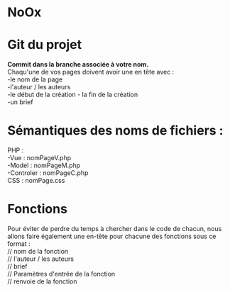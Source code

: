 # NoOx
<h1>Git du projet </h1>
<b> Commit dans la branche associée à votre nom. </b>
<br>
Chaqu'une de vos pages doivent avoir une en tête avec :
<br>
  -le nom de la page
<br>
  -l'auteur / les auteurs
<br>
  -le début de la création - la fin de la création
<br>
  -un brief

<h1>Sémantiques des noms de fichiers :</h1>
PHP :
<br>
    -Vue : nomPageV.php
<br>
    -Model : nomPageM.php
<br>
   -Controler : nomPageC.php
    <br>
CSS : nomPage.css

<h1>Fonctions </h1>
Pour éviter de perdre du temps à chercher dans le code de chacun, nous allons faire également une en-tête pour chacune des fonctions sous ce format :
<br>
// nom de la fonction
<br>
// l'auteur / les auteurs
<br>
// brief
<br>
// Paramètres d'entrée de la fonction
<br>
// renvoie de la fonction
